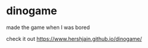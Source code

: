 # dinogame
made the game when I was bored 


check it out <https://www.hershjain.github.io/dinogame/>

